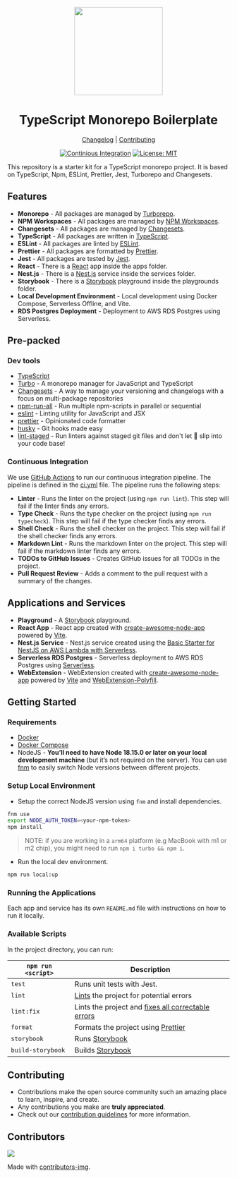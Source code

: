 <!--lint disable double-link awesome-heading awesome-git-repo-age awesome-toc-->

<div align="center">
<p>
    <img
        style="width: 200px"
        width="200"
        src="https://avatars.githubusercontent.com/u/4426989?s=200&v=4"
    >
</p>
<h1>TypeScript Monorepo Boilerplate</h1>

[Changelog](#) |
[Contributing](./CONTRIBUTING.md)

</div>
<div align="center">

[![Continious Integration][cibadge]][ciurl]
[![License: MIT][licensebadge]][licenseurl]

</div>

This repository is a starter kit for a TypeScript monorepo project. It is based on TypeScript, Npm, ESLint, Prettier, Jest, Turborepo and Changesets.

## Features

- **Monorepo** - All packages are managed by [Turborepo](https://turborepo.com/).
- **NPM Workspaces** - All packages are managed by [NPM Workspaces](https://docs.npmjs.com/cli/v7/using-npm/workspaces).
- **Changesets** - All packages are managed by [Changesets](https://github.com/changesets/changesets).
- **TypeScript** - All packages are written in [TypeScript](https://www.typescriptlang.org/).
- **ESLint** - All packages are linted by [ESLint](https://eslint.org/).
- **Prettier** - All packages are formatted by [Prettier](https://prettier.io/).
- **Jest** - All packages are tested by [Jest](https://jestjs.io/).
- **React** - There is a [React](https://reactjs.org/) app inside the apps folder.
- **Nest.js** - There is a [Nest.js](https://nestjs.com/) service inside the services folder.
- **Storybook** - There is a [Storybook](https://storybook.js.org/) playground inside the playgrounds folder.
- **Local Development Environment** - Local development using Docker Compose, Serverless Offline, and Vite.
- **RDS Postgres Deployment** - Deployment to AWS RDS Postgres using Serverless.

## Pre-packed

### Dev tools

- [TypeScript](https://www.typescriptlang.org/)
- [Turbo](https://turborepo.com/) - A monorepo manager for JavaScript and TypeScript
- [Changesets](https://github.com/changesets/changesets) - A way to manage your versioning and changelogs with a focus on multi-package repositories
- [npm-run-all](https://github.com/mysticatea/npm-run-all) - Run multiple npm-scripts in parallel or sequential
- [eslint](https://eslint.org/) - Linting utility for JavaScript and JSX
- [prettier](https://prettier.io/) - Opinionated code formatter
- [husky](https://www.npmjs.com/package/husky) - Git hooks made easy
- [lint-staged](https://www.npmjs.com/package/lint-staged) - Run linters against staged git files and don't let 💩 slip into your code base!

### Continuous Integration

We use [GitHub Actions](https://github.com/features/actions) to run our continuous integration pipeline. The pipeline is defined in the [ci.yml](./.github/workflows/ci.yml) file. The pipeline runs the following steps:

- **Linter** - Runs the linter on the project (using `npm run lint`). This step will fail if the linter finds any errors.
- **Type Check** - Runs the type checker on the project (using `npm run typecheck`). This step will fail if the type checker finds any errors.
- **Shell Check** - Runs the shell checker on the project. This step will fail if the shell checker finds any errors.
- **Markdown Lint** - Runs the markdown linter on the project. This step will fail if the markdown linter finds any errors.
- **TODOs to GitHub Issues** - Creates GitHub issues for all TODOs in the project.
- **Pull Request Review** - Adds a comment to the pull request with a summary of the changes.

## Applications and Services

- **Playground** - A [Storybook](https://storybook.js.org/) playground.
- **React App** - React app created with [create-awesome-node-app](https://www.npmjs.com/package/create-awesome-node-app) powered by [Vite](https://vitejs.dev/).
- **Nest.js Service** - Nest.js service created using the [Basic Starter for NestJS on AWS Lambda with Serverless](https://github.com/nanlabs/devops-reference/tree/main/examples/serverless-node-typescript-nest).
- **Serverless RDS Postgres** - Serverless deployment to AWS RDS Postgres using [Serverless](https://www.serverless.com/).
- **WebExtension** - WebExtension created with [create-awesome-node-app](https://www.npmjs.com/package/create-awesome-node-app) powered by [Vite](https://vitejs.dev/) and [WebExtension-Polyfill](https://github.com/mozilla/webextension-polyfill).

## Getting Started

### Requirements

- [Docker](https://docs.docker.com/get-docker/)
- [Docker Compose](https://docs.docker.com/compose/install/)
- NodeJS - **You’ll need to have Node 18.15.0 or later on your local development machine** (but it’s not required on the server). You can use [fnm](https://github.com/Schniz/fnm) to easily switch Node versions between different projects.

### Setup Local Environment

- Setup the correct NodeJS version using `fnm` and install dependencies.

```sh
fnm use
export NODE_AUTH_TOKEN=<your-npm-token>
npm install
```

> NOTE: if you are working in a `arm64` platform (e.g MacBook with m1 or m2 chip), you might need to run `npm i turbo && npm i`.

- Run the local dev environment.

```sh
npm run local:up
```

### Running the Applications

Each app and service has its own `README.md` file with instructions on how to run it locally.

### Available Scripts

In the project directory, you can run:

| `npm run <script>` | Description                                                                                                             |
| ------------------ | ----------------------------------------------------------------------------------------------------------------------- |
| `test`             | Runs unit tests with Jest.                                                                                              |
| `lint`             | [Lints](http://stackoverflow.com/questions/8503559/what-is-linting) the project for potential errors                    |
| `lint:fix`         | Lints the project and [fixes all correctable errors](http://eslint.org/docs/user-guide/command-line-interface.html#fix) |
| `format`           | Formats the project using [Prettier](https://prettier.io/)                                                              |
| `storybook`        | Runs [Storybook](https://storybook.js.org/)                                                                             |
| `build-storybook`  | Builds [Storybook](https://storybook.js.org/)                                                                           |

## Contributing

- Contributions make the open source community such an amazing place to learn, inspire, and create.
- Any contributions you make are **truly appreciated**.
- Check out our [contribution guidelines](./CONTRIBUTING.md) for more information.

## Contributors

<a href="https://github.com/nanlabs/ts-monorepo-boilerplate/contributors">
  <img src="https://contrib.rocks/image?repo=nanlabs/ts-monorepo-boilerplate"/>
</a>

Made with [contributors-img](https://contrib.rocks).

[cibadge]: https://github.com/nanlabs/ts-monorepo-boilerplate/actions/workflows/ci.yml/badge.svg
[licensebadge]: https://img.shields.io/badge/License-MIT-blue.svg
[ciurl]: https://github.com/nanlabs/ts-monorepo-boilerplate/actions/workflows/ci.yml
[licenseurl]: https://github.com/nanlabs/ts-monorepo-boilerplate/blob/main/LICENSE
